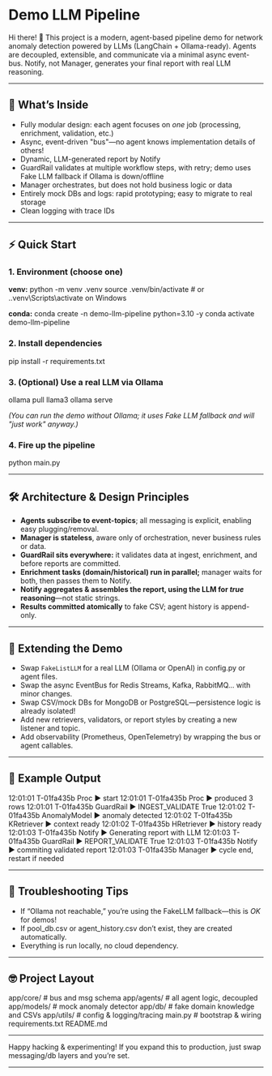 # Demo LLM Pipeline

Hi there! 👋
This project is a modern, agent-based pipeline demo for network anomaly detection powered by LLMs (LangChain + Ollama-ready). Agents are decoupled, extensible, and communicate via a minimal async event-bus. Notify, not Manager, generates your final report with real LLM reasoning.

---

## 🚀 What’s Inside

- Fully modular design: each agent focuses on *one* job (processing, enrichment, validation, etc.)
- Async, event-driven "bus"—no agent knows implementation details of others!
- Dynamic, LLM-generated report by Notify
- GuardRail validates at multiple workflow steps, with retry; demo uses Fake LLM fallback if Ollama is down/offline
- Manager orchestrates, but does not hold business logic or data
- Entirely mock DBs and logs: rapid prototyping; easy to migrate to real storage
- Clean logging with trace IDs

---

## ⚡️ Quick Start

### 1. Environment (choose one)

**venv:**
python -m venv .venv
source .venv/bin/activate # or .\.venv\Scripts\activate on Windows

**conda:**
conda create -n demo-llm-pipeline python=3.10 -y
conda activate demo-llm-pipeline

### 2. Install dependencies

pip install -r requirements.txt

### 3. (Optional) Use a real LLM via Ollama

ollama pull llama3
ollama serve

*(You can run the demo without Ollama; it uses Fake LLM fallback and will "just work" anyway.)*

### 4. Fire up the pipeline
python main.py

---

## 🛠️ Architecture & Design Principles

- **Agents subscribe to event-topics**; all messaging is explicit, enabling easy plugging/removal.
- **Manager is stateless**, aware only of orchestration, never business rules or data.
- **GuardRail sits everywhere:** it validates data at ingest, enrichment, and before reports are committed.
- **Enrichment tasks (domain/historical) run in parallel;** manager waits for both, then passes them to Notify.
- **Notify aggregates & assembles the report, using the LLM for *true* reasoning**—not static strings.
- **Results committed atomically** to fake CSV; agent history is append-only.

---

## 🧩 Extending the Demo

- Swap `FakeListLLM` for a real LLM (Ollama or OpenAI) in config.py or agent files.
- Swap the async EventBus for Redis Streams, Kafka, RabbitMQ… with minor changes.
- Swap CSV/mock DBs for MongoDB or PostgreSQL—persistence logic is already isolated!
- Add new retrievers, validators, or report styles by creating a new listener and topic.
- Add observability (Prometheus, OpenTelemetry) by wrapping the bus or agent callables.

---

## 🏃 Example Output

12:01:01 T-01fa435b Proc ▶ start
12:01:01 T-01fa435b Proc ▶ produced 3 rows
12:01:01 T-01fa435b GuardRail ▶ INGEST_VALIDATE True
12:01:02 T-01fa435b AnomalyModel ▶ anomaly detected
12:01:02 T-01fa435b KRetriever ▶ context ready
12:01:02 T-01fa435b HRetriever ▶ history ready
12:01:03 T-01fa435b Notify ▶ Generating report with LLM
12:01:03 T-01fa435b GuardRail ▶ REPORT_VALIDATE True
12:01:03 T-01fa435b Notify ▶ commiting validated report
12:01:03 T-01fa435b Manager ▶ cycle end, restart if needed

---

## 🔧 Troubleshooting Tips

- If “Ollama not reachable,” you’re using the FakeLLM fallback—this is *OK* for demos!
- If pool_db.csv or agent_history.csv don’t exist, they are created automatically.
- Everything is run locally, no cloud dependency.

---

## 🤓 Project Layout

app/core/ # bus and msg schema
app/agents/ # all agent logic, decoupled
app/models/ # mock anomaly detector
app/db/ # fake domain knowledge and CSVs
app/utils/ # config & logging/tracing
main.py # bootstrap & wiring
requirements.txt
README.md

---

Happy hacking & experimenting!
If you expand this to production, just swap messaging/db layers and you’re set.

---
